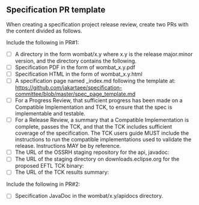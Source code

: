 ## Specification PR template
When creating a specification project release review, create two PRs with the content divided as follows.

Include the following in PR#1:
- [ ] A directory in the form wombat/x.y where x.y is the release major.minor version, and the directory contains the following.
- [ ] Specification PDF in the form of wombat_x.y.pdf
- [ ] Specification HTML in the form of wombat_x.y.html
- [ ] A specification page named _index.md following the template at:
      https://github.com/jakartaee/specification-committee/blob/master/spec_page_template.md
- [ ] For a Progress Review, that sufficient progress has been made on
      a Compatible Implementation and TCK, to ensure that the spec is
      implementable and testable.
- [ ] For a Release Review, a summary that a Compatible Implementation
      is complete, passes the TCK, and that the TCK includes sufficient
      coverage of the specification. The TCK users guide MUST include
      the instructions to run the compatible implementations used to
      validate the release.  Instructions MAY be by reference.
- [ ] The URL of the OSSRH staging repository for the api, javadoc:
      <add URL here>
- [ ] The URL of the staging directory on downloads.eclipse.org for the proposed EFTL TCK binary:
      <add URL here>
- [ ] The URL of the TCK results summary:
      <add URL here>

Include the following in PR#2:
- [ ] Specification JavaDoc in the wombat/x.y/apidocs directory.
